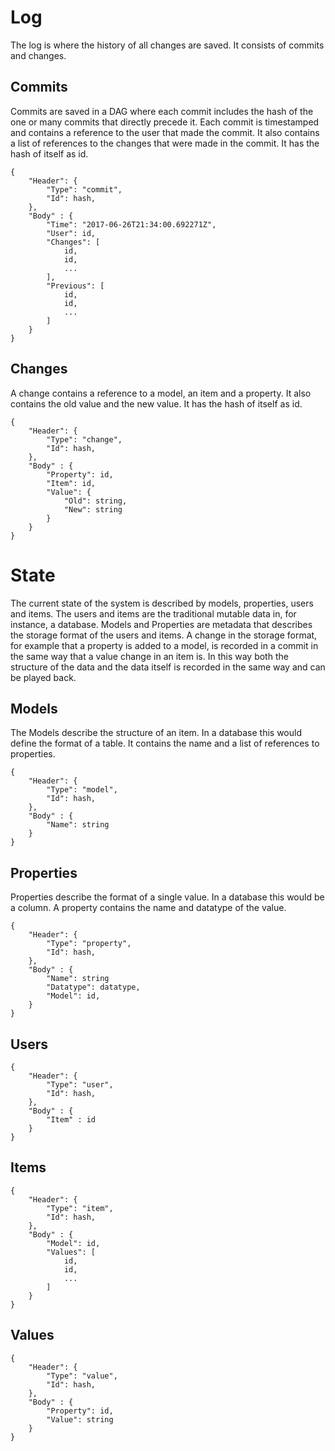 # Log
The log is where the history of all changes are saved. It consists of commits and changes. 

## Commits
Commits are saved in a DAG where each commit includes the hash of the one or many commits that directly precede it. Each commit is timestamped and contains a reference to the user that made the commit. It also contains a list of references to the changes that were made in the commit. It has the hash of itself as id.

    {
        "Header": {
            "Type": "commit",
            "Id": hash,
        },
        "Body" : {
            "Time": "2017-06-26T21:34:00.692271Z",
            "User": id,
            "Changes": [
                id,
                id,
                ...
            ],
            "Previous": [
                id,
                id,
                ...
            ]
        }
    }

## Changes
A change contains a reference to a model, an item and a property. It also contains the old value and the new value. It has the hash of itself as id.

    {
        "Header": {
            "Type": "change",
            "Id": hash,
        },
        "Body" : {
            "Property": id,
            "Item": id,
            "Value": {
                "Old": string,
                "New": string
            }
        }
    }


# State
The current state of the system is described by models, properties, users and items. The users and items are the traditional mutable data in, for instance, a database. Models and Properties are metadata that describes the storage format of the users and items. A change in the storage format, for example that a property is added to a model, is recorded in a commit in the same way that a value change in an item is. In this way both the structure of the data and the data itself is recorded in the same way and can be played back.

## Models
The Models describe the structure of an item. In a database this would define the format of a table. It contains the name and a list of references to properties.

    {
        "Header": {
            "Type": "model",
            "Id": hash,
        },
        "Body" : {
            "Name": string
        }
    }

## Properties
Properties describe the format of a single value. In a database this would be a column. A property contains the name and datatype of the value.

    {
        "Header": {
            "Type": "property",
            "Id": hash,
        },
        "Body" : {
            "Name": string
            "Datatype": datatype,
            "Model": id,
        }
    }

## Users

    {
        "Header": {
            "Type": "user",
            "Id": hash,
        },
        "Body" : {
            "Item" : id
        }
    }

## Items 

    {
        "Header": {
            "Type": "item",
            "Id": hash,
        },
        "Body" : {
            "Model": id,
            "Values": [
                id,
                id,
                ...
            ]
        }
    }

    
## Values 

    {
        "Header": {
            "Type": "value",
            "Id": hash,
        },
        "Body" : {
            "Property": id,
            "Value": string
        }
    }